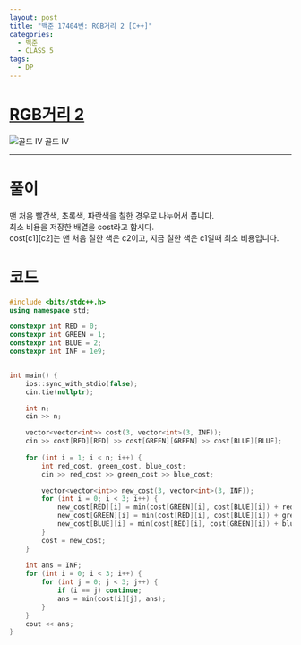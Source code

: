 ```yaml
---
layout: post
title: "백준 17404번: RGB거리 2 [C++]"
categories:
  - 백준
  - CLASS 5
tags:
  - DP
---
```


# [RGB거리 2](https://www.acmicpc.net/problem/17404)
<div class="difficulty">
  <img class="solvedac-tier" src="https://d2gd6pc034wcta.cloudfront.net/tier/12.svg" alt="골드 IV">
  <span class="gold">골드 IV</span>
</div>

---

# 풀이

맨 처음 빨간색, 초록색, 파란색을 칠한 경우로 나누어서 풉니다.  
최소 비용을 저장한 배열을 cost라고 합시다.  
cost[c1][c2]는 맨 처음 칠한 색은 c2이고, 지금 칠한 색은 c1일때 최소 비용입니다.  

# 코드

```cpp
#include <bits/stdc++.h>
using namespace std;

constexpr int RED = 0;
constexpr int GREEN = 1;
constexpr int BLUE = 2;
constexpr int INF = 1e9;


int main() {
    ios::sync_with_stdio(false);
    cin.tie(nullptr);

    int n;
    cin >> n;

    vector<vector<int>> cost(3, vector<int>(3, INF));
    cin >> cost[RED][RED] >> cost[GREEN][GREEN] >> cost[BLUE][BLUE];
    
    for (int i = 1; i < n; i++) {
        int red_cost, green_cost, blue_cost;
        cin >> red_cost >> green_cost >> blue_cost;

        vector<vector<int>> new_cost(3, vector<int>(3, INF));
        for (int i = 0; i < 3; i++) {
            new_cost[RED][i] = min(cost[GREEN][i], cost[BLUE][i]) + red_cost;
            new_cost[GREEN][i] = min(cost[RED][i], cost[BLUE][i]) + green_cost;
            new_cost[BLUE][i] = min(cost[RED][i], cost[GREEN][i]) + blue_cost;
        }
        cost = new_cost;
    }
    
    int ans = INF;
    for (int i = 0; i < 3; i++) {
        for (int j = 0; j < 3; j++) {
            if (i == j) continue;
            ans = min(cost[i][j], ans);
        }
    }
    cout << ans;
}
```